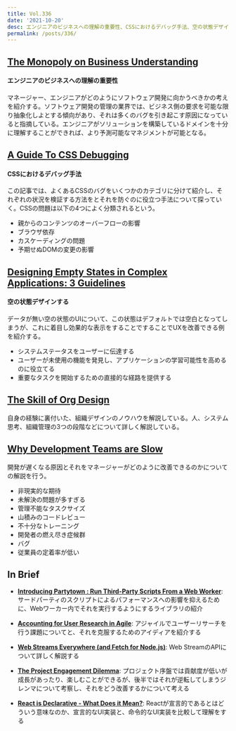 ```yaml
---
title: Vol.336
date: '2021-10-20'
desc: エンジニアのビジネスへの理解の重要性、CSSにおけるデバッグ手法、空の状態デザインする、ほか計10リンク
permalink: /posts/336/
---
```



## [The Monopoly on Business Understanding](https://alexkondov.com/the-monopoly-on-business-understanding/)
#### エンジニアのビジネスへの理解の重要性

マネージャー、エンジニアがどのようにソフトウェア開発に向かうべきかの考えを紹介する。ソフトウェア開発の管理の業界では、ビジネス側の要求を可能な限り抽象化しよとする傾向があり、それは多くのバグを引き起こす原因になっていると指摘している。エンジニアがソリューションを構築しているドメインを十分に理解することができれば、より予測可能なマネジメントが可能となる。


## [A Guide To CSS Debugging](https://www.smashingmagazine.com/2021/10/guide-debugging-css/)
#### CSSにおけるデバッグ手法

この記事では、よくあるCSSのバグをいくつかのカテゴリに分けて紹介し、それぞれの状況を検証する方法をとそれを防ぐのに役立つ手法について探っていく。CSSの問題は以下の4つによく分類されるという。

- 親からのコンテンツのオーバーフローの影響
- ブラウザ依存
- カスケーディングの問題
- 予期せぬDOMの変更の影響


## [Designing Empty States in Complex Applications: 3 Guidelines](https://www.nngroup.com/articles/empty-state-interface-design/)
#### 空の状態デザインする

データが無い空の状態のUIについて、この状態はデフォルトでは空白となってしまうが、これに着目し効果的な表示をすることですることでUXを改善できる例を紹介する。

- システムステータスをユーザーに伝達する
- ユーザーが未使用の機能を発見し、アプリケーションの学習可能性を高めるのに役立てる
- 重要なタスクを開始するための直接的な経路を提供する


## [The Skill of Org Design](https://commoncog.com/blog/org-design-skill/)

自身の経験に裏付いた、組織デザインのノウハウを解説している。人、システム思考、組織管理の3つの段階などについて詳しく解説している。

## [Why Development Teams are Slow](https://medium.com/javascript-scene/why-development-teams-are-slow-89107985c75c)

開発が遅くなる原因とそれをマネージャーがどのように改善できるのかについての解説を行う。

- 非現実的な期待
- 未解決の問題が多すぎる
- 管理不能なタスクサイズ
- 山積みのコードレビュー
- 不十分なトレーニング
- 開発者の燃え尽き症候群
- バグ
- 従業員の定着率が低い


## In Brief

- **[Introducing Partytown : Run Third-Party Scripts From a Web Worker](https://dev.to/adamdbradley/introducing-partytown-run-third-party-scripts-from-a-web-worker-2cnp)**: サードパーティのスクリプトによるパフォーマンスへの影響を抑えるために、Webワーカー内でそれを実行するようにするライブラリの紹介

- **[Accounting for User Research in Agile](https://www.nngroup.com/articles/user-research-agile/)**: アジャイルでユーザーリサーチを行う課題についてと、それを克服するためのアイディアを紹介する

- **[Web Streams Everywhere (and Fetch for Node.js)](https://css-tricks.com/web-streams-everywhere-and-fetch-for-node-js/)**: Web StreamのAPIについて詳しく解説する

- **[The Project Engagement Dilemma](https://jarango.com/2021/09/21/the-project-engagement-dilemma/)**: プロジェクト序盤では貢献度が低いが成長があったり、楽しむことができるが、後半ではそれが逆転してしまうジレンマについて考察し、それをどう改善するかについて考える

- **[React is Declarative - What Does it Mean?](https://alexsidorenko.com/blog/react-is-declarative-what-does-it-mean/)**: Reactが宣言的であるとはどういう意味なのか、宣言的なUI実装と、命令的なUI実装を比較して理解をする
